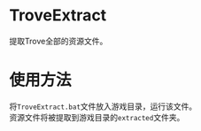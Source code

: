 # TroveExtract
提取Trove全部的资源文件。
# 使用方法
将`TroveExtract.bat`文件放入游戏目录，运行该文件。  
资源文件将被提取到游戏目录的`extracted`文件夹。
